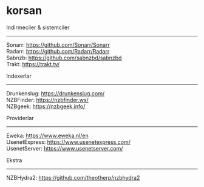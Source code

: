# korsan
Indirmeciler & sistemciler
- - -
Sonarr: https://github.com/Sonarr/Sonarr  
Radarr: https://github.com/Radarr/Radarr  
Sabnzb: https://github.com/sabnzbd/sabnzbd  
Trakt: https://trakt.tv/  

Indexerlar
- - -
Drunkenslug: https://drunkenslug.com/  
NZBFinder: https://nzbfinder.ws/  
NZBgeek: https://nzbgeek.info/  

Providerlar
- - -
Eweka: https://www.eweka.nl/en  
UsenetExpress: https://www.usenetexpress.com/  
UsenetServer: https://www.usenetserver.com/  

Ekstra
- - -
NZBHydra2: https://github.com/theotherp/nzbhydra2  
